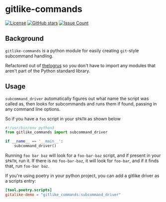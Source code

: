 # gitlike-commands

[![License](https://img.shields.io/badge/License-Apache%202.0-blue.svg)](https://opensource.org/licenses/Apache-2.0)
[![GitHub stars](https://img.shields.io/github/stars/unixorn/gitlike-commands.svg)](https://github.com/unixorn/gitlike-commands/stargazers)
[![Issue Count](https://codeclimate.com/github/unixorn/gitlike-commands/badges/issue_count.svg)](https://codeclimate.com/github/unixorn/gitlike-commands)

## Background

`gitlike-commands` is a python module for easily creating `git`-style subcommand handling.

Refactored out of [thelogrus](https://github.com/unixorn/thelogrus/) so you don't have to import any modules that aren't part of the Python standard library.

## Usage

`subcommand_driver` automatically figures out what name the script was called as, then looks for subcommands and runs them if found, passing in any command line options.

So if you have a `foo` script in your `$PATH` as shown below

```python
#!/usr/bin/env python3
from gitlike_commands import subcommand_driver

if __name__ == '__main__':
    subcommand_driver()
```

Running `foo bar baz` will look for a `foo-bar-baz` script, and if present in your `$PATH`, run it. If there is no `foo-bar-baz`, it will look for `foo-bar`, and if it finds that, run `foo-bar baz`.

If you're using poetry in your python project, you can add a gitlike driver as a scripts entry:

```toml
[tool.poetry.scripts]
gitalike-demo = "gitlike_commands:subcommand_driver"
```